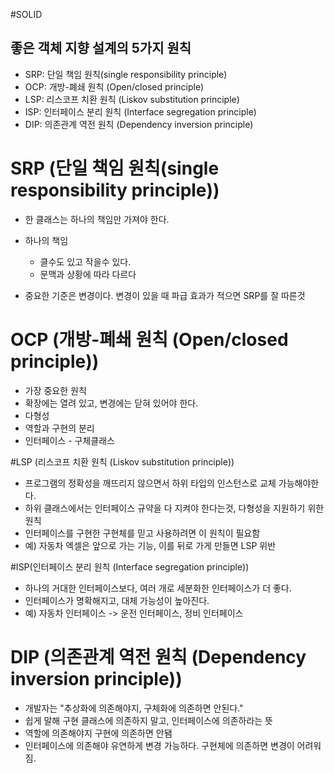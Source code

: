 #SOLID
## 좋은 객체 지향 설계의 5가지 원칙

- SRP: 단일 책임 원칙(single responsibility principle)
- OCP: 개방-폐쇄 원칙 (Open/closed principle)
- LSP: 리스코프 치환 원칙 (Liskov substitution principle)
- ISP: 인터페이스 분리 원칙 (Interface segregation principle)
- DIP: 의존관계 역전 원칙 (Dependency inversion principle)


# SRP (단일 책임 원칙(single responsibility principle))

- 한 클래스는 하나의 책임만 가져야 한다.
- 하나의 책임
  - 클수도 있고 작을수 있다.
  - 문맥과 상황에 따라 다르다

- 중요한 기준은 변경이다. 변경이 있을 때 파급 효과가 적으면 SRP를 잘 따른것


# OCP (개방-폐쇄 원칙 (Open/closed principle))

- 가장 중요한 원칙
- 확장에는 열려 있고, 변경에는 닫혀 있어야 한다.
- 다형성
- 역할과 구현의 분리
- 인터페이스 - 구체클래스 
 
#LSP (리스코프 치환 원칙 (Liskov substitution principle))

- 프로그램의 정확성을 깨뜨리지 않으면서 하위 타입의 인스턴스로 교체 가능해야한다.
- 하위 클래스에서는 인터페이스 규약을 다 지켜야 한다는것, 다형성을 지원하기 위한 원칙
- 인터페이스를 구현한 구현체를 믿고 사용하려면 이 원칙이 필요함
- 예) 자동차 엑셀은 앞으로 가는 기능, 이를 뒤로 가게 만들면 LSP 위반

#ISP(인터페이스 분리 원칙 (Interface segregation principle))

- 하나의 거대한 인터페이스보다, 여러 개로 세분화한 인터페이스가 더 좋다.
- 인터페이스가 명확해지고, 대체 가능성이 높아진다.
- 예) 자동차 인터페이스 -> 운전 인터페이스, 정비 인터페이스

# DIP (의존관계 역전 원칙 (Dependency inversion principle))

- 개발자는 "추상화에 의존해야지, 구체화에 의존하면 안된다."
- 쉽게 말해 구현 클래스에 의존하지 말고, 인터페이스에 의존하라는 뜻
- 역할에 의존해야지 구현에 의존하면 안됌
- 인터페이스에 의존해야 유연하게 변경 가능하다. 구현체에 의존하면  변경이 어려워짐.